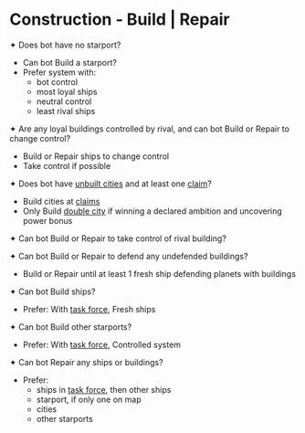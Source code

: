 # Construction - Build | Repair

✦ Does bot have no starport?

- <!-- priority=3 --> Can bot Build a starport?
- Prefer system with:
	- bot control
	- most loyal ships
	- neutral control
	- least rival ships

✦ <!-- priority=4 --> Are any loyal buildings controlled by rival, and can bot Build or Repair to change control?

- Build or Repair ships to change control
- Take control if possible

✦ <!-- Build city priority=5 --> Does bot have <ins>unbuilt cities</ins> and at least one <ins>claim</ins>?

- Build cities at <ins>claims</ins>
- Only Build <ins>double city</ins> if winning a declared ambition and uncovering power bonus

✦ Can bot Build or Repair to take control of rival building?

✦ Can bot Build or Repair to defend any undefended buildings?

- Build or Repair until at least 1 fresh ship defending planets with buildings

✦ <!-- priority=11 --> Can bot Build ships?

- Prefer: With <ins>task force</ins>, Fresh ships

✦ Can bot Build other starports?

- Prefer: With <ins>task force</ins>, Controlled system

✦ <!-- priority=12 --> Can bot Repair any ships or buildings?

- Prefer:
	- ships in <ins>task force</ins>, then other ships
	- starport, if only one on map
	- cities
	- other starports

<div class="pagebreak"> </div>
